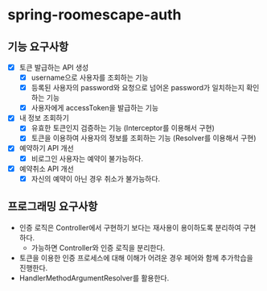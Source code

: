 # spring-roomescape-auth

## 기능 요구사항
- [X] 토큰 발급하는 API 생성
  - [X] username으로 사용자를 조회하는 기능
  - [x] 등록된 사용자의 password와 요청으로 넘어온 password가 일치하는지 확인하는 기능
  - [X] 사용자에게 accessToken을 발급하는 기능
- [x] 내 정보 조회하기
  - [x] 유효한 토큰인지 검증하는 기능 (Interceptor를 이용해서 구현)
  - [x] 토큰을 이용하여 사용자의 정보를 조회하는 기능 (Resolver를 이용해서 구현)
- [x] 예약하기 API 개선
  - [x] 비로그인 사용자는 예약이 불가능하다.
- [x] 예약취소 API 개선
  - [x] 자신의 예약이 아닌 경우 취소가 불가능하다.

## 프로그래밍 요구사항
- 인증 로직은 Controller에서 구현하기 보다는 재사용이 용이하도록 분리하여 구현하다.
  - 가능하면 Controller와 인증 로직을 분리한다.
- 토큰을 이용한 인증 프로세스에 대해 이해가 어려운 경우 페어와 함께 추가학습을 진행한다.
- HandlerMethodArgumentResolver를 활용한다.
